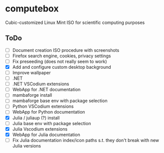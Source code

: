 # computebox
Cubic-customized Linux Mint ISO for scientific computing purposes

## ToDo

- [ ] Document creation ISO procedure with screenshots
- [ ] Firefox search engine, cookies, privacy settings
- [ ] Fix preseeding (does not really seem to work)
- [x] Add and configure custom desktop background
- [ ] Improve wallpaper
- [ ] .NET
- [ ] .NET VSCodium extensions
- [ ] WebApp for .NET documentation
- [ ] mambaforge install
- [ ] mambaforge base env with package selection
- [ ] Python VSCodium extensions
- [ ] WebApp for Python documentation
- [x] Julia / juliaup (?) install
- [ ] Julia base env with package selection
- [x] Julia Vscodium extensions
- [x] WebApp for Julia documentation
- [ ] Fix Julia documentation index/icon paths s.t. they don't break with new Julia versions